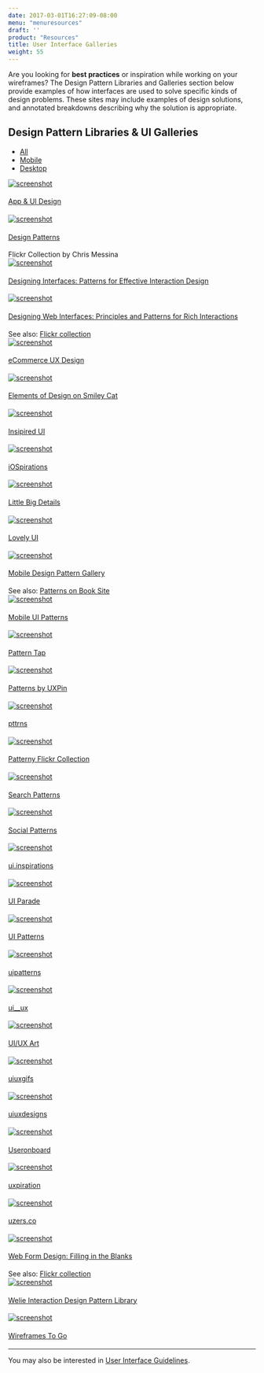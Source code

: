 ```yaml
---
date: 2017-03-01T16:27:09-08:00
menu: "menuresources"
draft: ''
product: "Resources"
title: User Interface Galleries
weight: 55
---
```


Are you looking for **best practices** or inspiration while working on your wireframes? The Design Pattern Libraries and Galleries section below provide examples of how interfaces are used to solve specific kinds of design problems. These sites may include examples of design solutions, and annotated breakdowns describing why the solution is appropriate.

<div class="row">
    <div class="col-xs-12 col-sm-10">
        <h2 class="mt0">Design Pattern Libraries & UI Galleries</h2>
    </div>
    <div class="col-xs-12 col-sm-2">
        <ul id="filter" class="menubar">
            <li class="current"><a href="#" title="All"><span class="icon-devices"></span><span class="label">All</span></a></li>
            <li><a href="#" title="Mobile"><span class="icon-mobile"></span><span class="label">Mobile</span></a></li>
            <li><a href="#" title="Desktop"><span class="icon-desktop"></span><span class="label">Desktop</span></a></li>
        </ul>
    </div>
</div>

<div id="filterlist" class="row gallery">
    <div class="fitem desktop mobile col-xs-12 col-sm-6 col-md-4 col-lg-4">
        <div class="gallery-item">
            <a href="http://appuid.janole.com/"><img src="//media.balsamiq.com/img/support/uigalleries/app-ui-design.jpg" alt="screenshot" /></a>
            <div class="meta">
                <h4><a href="http://appuid.janole.com/">App &amp; UI Design</a></h4>
            </div>
        </div>
    </div>
    <div class="fitem desktop col-xs-12 col-sm-6 col-md-4 col-lg-4">
        <div class="gallery-item">
            <a href="http://www.flickr.com/photos/factoryjoe/collections/72157600001823120/"><img src="//media.balsamiq.com/img/support/uigalleries/factoryjoe-design-patterns.jpg" alt="screenshot" /></a>
            <div class="meta">
                <h4><a href="http://www.flickr.com/photos/factoryjoe/collections/72157600001823120/">Design Patterns</a></h4>
                Flickr Collection by Chris Messina
            </div>
        </div>
    </div>
    <div class="fitem desktop col-xs-12 col-sm-6 col-md-4 col-lg-4">
        <div class="gallery-item">
            <a href="https://www.amazon.com/gp/product/1449379702"><img src="//media.balsamiq.com/img/support/uigalleries/designing-interfaces.jpg" alt="screenshot" /></a>
            <div class="meta">
                <h4><a href="https://www.amazon.com/gp/product/1449379702">Designing Interfaces: Patterns for Effective Interaction Design</a></h4>
            </div>
        </div>
    </div>
    <div class="fitem desktop col-xs-12 col-sm-6 col-md-4 col-lg-4">
        <div class="gallery-item">
            <a href="https://www.amazon.com/Designing-Web-Interfaces-Principles-Interactions/dp/0596516258/ref=sr_1_1?s=books&amp;ie=UTF8&amp;qid=1488409488&amp;sr=1-1&amp;keywords=designing+web+interfaces"><img src="//media.balsamiq.com/img/support/uigalleries/designing-web-interfaces.jpg" alt="screenshot" /></a>
            <div class="meta">
                <h4><a href="https://www.amazon.com/Designing-Web-Interfaces-Principles-Interactions/dp/0596516258/ref=sr_1_1?s=books&amp;ie=UTF8&amp;qid=1488409488&amp;sr=1-1&amp;keywords=designing+web+interfaces">Designing Web Interfaces: Principles and Patterns for Rich Interactions</a></h4>
                See also: <a href="http://www.flickr.com/photos/designingwebinterfaces/collections/">Flickr collection</a>
            </div>
        </div>
    </div>
    <div class="fitem desktop col-xs-12 col-sm-6 col-md-4 col-lg-4">
        <div class="gallery-item">
            <a href="http://ecommerceuxdesign.com/"><img src="//media.balsamiq.com/img/support/uigalleries/ecommerce-ux-design.jpg" alt="screenshot" /></a>
            <div class="meta">
                <h4><a href="http://ecommerceuxdesign.com/">eCommerce UX Design</a></h4>
            </div>
        </div>
    </div>
    <div class="fitem desktop mobile col-xs-12 col-sm-6 col-md-4 col-lg-4">
        <div class="gallery-item">
            <a href="http://www.smileycat.com/category/elements-of-design/"><img src="//media.balsamiq.com/img/support/uigalleries/smiley-cat-elements.jpg" alt="screenshot" /></a>
            <div class="meta">
                <h4><a href="http://www.smileycat.com/category/elements-of-design/">Elements of Design on Smiley Cat</a></h4>
            </div>
        </div>
    </div>
    <div class="fitem mobile col-xs-12 col-sm-6 col-md-4 col-lg-4">
        <div class="gallery-item">
            <a href="http://inspired-ui.com/"><img src="//media.balsamiq.com/img/support/uigalleries/inspired-ui.jpg" alt="screenshot" /></a>
            <div class="meta">
                <h4><a href="http://inspired-ui.com/">Insipired UI</a></h4>
            </div>
        </div>
    </div>
    <div class="fitem mobile col-xs-12 col-sm-6 col-md-4 col-lg-4">
        <div class="gallery-item">
            <a href="http://www.iospirations.com/"><img src="//media.balsamiq.com/img/support/uigalleries/iospirations.jpg" alt="screenshot" /></a>
            <div class="meta">
                <h4><a href="http://www.iospirations.com/">iOSpirations</a></h4>
            </div>
        </div>
    </div>
    <div class="fitem desktop mobile col-xs-12 col-sm-6 col-md-4 col-lg-4">
        <div class="gallery-item">
            <a href="http://littlebigdetails.com/"><img src="//media.balsamiq.com/img/support/uigalleries/littlebigdetails.jpg" alt="screenshot" /></a>
            <div class="meta">
                <h4><a href="http://littlebigdetails.com/">Little Big Details</a></h4>
            </div>
        </div>
    </div>
    <div class="fitem mobile col-xs-12 col-sm-6 col-md-4 col-lg-4">
        <div class="gallery-item">
            <a href="http://www.lovelyui.com/"><img src="//media.balsamiq.com/img/support/uigalleries/lovelyui.jpg" alt="screenshot" /></a>
            <div class="meta">
                <h4><a href="http://www.lovelyui.com/">Lovely UI</a></h4>
            </div>
        </div>
    </div>
    <div class="fitem mobile col-xs-12 col-sm-6 col-md-4 col-lg-4">
        <div class="gallery-item">
            <a href="https://www.amazon.com/dp/1449336442/ref=cm_sw_su_dp"><img src="//media.balsamiq.com/img/support/uigalleries/mobile-design-pattern-gallery.jpg" alt="screenshot" /></a>
            <div class="meta">
                <h4><a href="https://www.amazon.com/dp/1449336442/ref=cm_sw_su_dp">Mobile Design Pattern Gallery</a></h4>
                See also: <a href="https://theresaneil.wordpress.com/category/design-patterns/">Patterns on Book Site</a>
            </div>
        </div>
    </div>
    <div class="fitem mobile col-xs-12 col-sm-6 col-md-4 col-lg-4">
        <div class="gallery-item">
            <a href="http://www.mobile-patterns.com/"><img src="//media.balsamiq.com/img/support/uigalleries/mobile-ui-patterns.jpg" alt="screenshot" /></a>
            <div class="meta">
                <h4><a href="http://www.mobile-patterns.com/">Mobile UI Patterns</a></h4>
            </div>
        </div>
    </div>
    <div class="fitem desktop mobile col-xs-12 col-sm-6 col-md-4 col-lg-4">
        <div class="gallery-item">
            <a href="http://patterntap.com/"><img src="//media.balsamiq.com/img/support/uigalleries/patterntap.jpg" alt="screenshot" /></a>
            <div class="meta">
                <h4><a href="http://patterntap.com/">Pattern Tap</a></h4>
            </div>
        </div>
    </div>
    <div class="fitem mobile col-xs-12 col-sm-6 col-md-4 col-lg-4">
        <div class="gallery-item">
            <a href="https://www.uxpin.com/patterns/"><img src="//media.balsamiq.com/img/support/uigalleries/patterns-uxpin.jpg" alt="screenshot" /></a>
            <div class="meta">
                <h4><a href="https://www.uxpin.com/patterns/">Patterns by UXPin</a></h4>
            </div>
        </div>
    </div>
    <div class="fitem mobile col-xs-12 col-sm-6 col-md-4 col-lg-4">
        <div class="gallery-item">
            <a href="https://pttrns.com/"><img src="//media.balsamiq.com/img/support/uigalleries/pttrns.jpg" alt="screenshot" /></a>
            <div class="meta">
                <h4><a href="https://pttrns.com/">pttrns</a></h4>
            </div>
        </div>
    </div>
    <div class="fitem desktop col-xs-12 col-sm-6 col-md-4 col-lg-4">
        <div class="gallery-item">
            <a href="https://www.flickr.com/groups/uipatternfactory/"><img src="//media.balsamiq.com/img/support/uigalleries/patternry.jpg" alt="screenshot" /></a>
            <div class="meta">
                <h4><a href="https://www.flickr.com/groups/uipatternfactory/">Patterny Flickr Collection</a></a></h4>
            </div>
        </div>
    </div>
    <div class="fitem desktop col-xs-12 col-sm-6 col-md-4 col-lg-4">
        <div class="gallery-item">
            <a href="http://searchpatterns.org/library.php"><img src="//media.balsamiq.com/img/support/uigalleries/search-patterns.jpg" alt="screenshot" /></a>
            <div class="meta">
                <h4><a href="http://searchpatterns.org/library.php">Search Patterns</a></h4>
            </div>
        </div>
    </div>
    <div class="fitem desktop col-xs-12 col-sm-6 col-md-4 col-lg-4">
        <div class="gallery-item">
            <a href="http://www.designingsocialinterfaces.com/patterns.wiki/index.php?title=Main_Page"><img src="//media.balsamiq.com/img/support/uigalleries/designing-social-interfaces.jpg" alt="screenshot" /></a>
            <div class="meta">
                <h4><a href="http://www.designingsocialinterfaces.com/patterns.wiki/index.php?title=Main_Page">Social Patterns</a></h4>
            </div>
        </div>
    </div>
    <div class="fitem desktop mobile col-xs-12 col-sm-6 col-md-4 col-lg-4">
        <div class="gallery-item">
            <a href="https://www.instagram.com/ui.inspirations/"><img src="//media.balsamiq.com/img/support/uigalleries/ig-uiinspirations.jpg" alt="screenshot" /></a>
            <div class="meta">
                <h4><a href="https://www.instagram.com/ui.inspirations/">ui.inspirations</a></h4>
            </div>
        </div>
    </div>
    <div class="fitem desktop mobile col-xs-12 col-sm-6 col-md-4 col-lg-4">
        <div class="gallery-item">
            <a href="http://www.uiparade.com/"><img src="//media.balsamiq.com/img/support/uigalleries/ui-parade.jpg" alt="screenshot" /></a>
            <div class="meta">
                <h4><a href="http://www.uiparade.com/">UI Parade</a></h4>
            </div>
        </div>
    </div>
    <div class="fitem desktop col-xs-12 col-sm-6 col-md-4 col-lg-4">
        <div class="gallery-item">
            <a href="http://ui-patterns.com/patterns"><img src="//media.balsamiq.com/img/support/uigalleries/ui-patterns.jpg" alt="screenshot" /></a>
            <div class="meta">
                <h4><a href="http://ui-patterns.com/patterns">UI Patterns</a></h4>
            </div>
        </div>
    </div>
    <div class="fitem desktop mobile col-xs-12 col-sm-6 col-md-4 col-lg-4">
        <div class="gallery-item">
            <a href="https://www.instagram.com/uipatterns/"><img src="//media.balsamiq.com/img/support/uigalleries/ig-uipatterns.jpg" alt="screenshot" /></a>
            <div class="meta">
                <h4><a href="https://www.instagram.com/uipatterns/">uipatterns</a></h4>
            </div>
        </div>
    </div>
    <div class="fitem desktop mobile col-xs-12 col-sm-6 col-md-4 col-lg-4">
        <div class="gallery-item">
            <a href="https://www.instagram.com/ui__ux/"><img src="//media.balsamiq.com/img/support/uigalleries/ig-uiux.jpg" alt="screenshot" /></a>
            <div class="meta">
                <h4><a href="https://www.instagram.com/ui__ux/">ui__ux</a></h4>
            </div>
        </div>
    </div>
    <div class="fitem desktop mobile col-xs-12 col-sm-6 col-md-4 col-lg-4">
        <div class="gallery-item">
            <a href="http://uiuxart.tumblr.com/"><img src="//media.balsamiq.com/img/support/uigalleries/uiuxart.jpg" alt="screenshot" /></a>
            <div class="meta">
                <h4><a href="http://uiuxart.tumblr.com/">UI/UX Art</a></h4>
            </div>
        </div>
    </div>
    <div class="fitem desktop mobile col-xs-12 col-sm-6 col-md-4 col-lg-4">
        <div class="gallery-item">
            <a href="https://www.instagram.com/uiuxgifs/"><img src="//media.balsamiq.com/img/support/uigalleries/ig-uiuxgifs.jpg" alt="screenshot" /></a>
            <div class="meta">
                <h4><a href="https://www.instagram.com/uiuxgifs/">uiuxgifs</a></h4>
            </div>
        </div>
    </div>
    <div class="fitem desktop mobile col-xs-12 col-sm-6 col-md-4 col-lg-4">
        <div class="gallery-item">
            <a href="https://www.instagram.com/uiuxdesigns/"><img src="//media.balsamiq.com/img/support/uigalleries/ig-uiuxdesigns.jpg" alt="screenshot" /></a>
            <div class="meta">
                <h4><a href="https://www.instagram.com/uiuxdesigns/">uiuxdesigns</a></h4>
            </div>
        </div>
    </div>
    <div class="fitem desktop mobile col-xs-12 col-sm-6 col-md-4 col-lg-4">
            <div class="gallery-item">
                <a href="http://www.useronboard.com/onboarding-teardowns/"><img src="//media.balsamiq.com/img/support/uigalleries/useronboard.jpg" alt="screenshot" /></a>
                <div class="meta">
                    <h4><a href="http://www.useronboard.com/onboarding-teardowns/">Useronboard</a></h4>
                </div>
            </div>
        </div>
    <div class="fitem desktop mobile col-xs-12 col-sm-6 col-md-4 col-lg-4">
        <div class="gallery-item">
            <a href="https://www.instagram.com/uxpiration/"><img src="//media.balsamiq.com/img/support/uigalleries/ig-uxpiration.jpg" alt="screenshot" /></a>
            <div class="meta">
                <h4><a href="https://www.instagram.com/uxpiration/">uxpiration</a></h4>
            </div>
        </div>
    </div>
    <div class="fitem desktop mobile col-xs-12 col-sm-6 col-md-4 col-lg-4">
        <div class="gallery-item">
            <a href="https://www.instagram.com/uzers.co/"><img src="//media.balsamiq.com/img/support/uigalleries/ig-uzersco.jpg" alt="screenshot" /></a>
            <div class="meta">
                <h4><a href="https://www.instagram.com/uzers.co/">uzers.co</a></h4>
            </div>
        </div>
    </div>
    <div class="fitem desktop col-xs-12 col-sm-6 col-md-4 col-lg-4">
        <div class="gallery-item">
            <a href="http://www.lukew.com/resources/web_form_design.asp"><img src="//media.balsamiq.com/img/support/uigalleries/web-form-design.jpg" alt="screenshot" /></a>
            <div class="meta">
                <h4><a href="http://www.lukew.com/resources/web_form_design.asp">Web Form Design: Filling in the Blanks</a></h4>
                See also: <a href="https://www.flickr.com/photos/rosenfeldmedia/sets/72157604272550634/">Flickr collection</a>
            </div>
        </div>
    </div>
    <div class="fitem desktop col-xs-12 col-sm-6 col-md-4 col-lg-4">
        <div class="gallery-item">
            <a href="http://www.welie.com/patterns/"><img src="//media.balsamiq.com/img/support/uigalleries/welie.jpg" alt="screenshot" /></a>
            <div class="meta">
                <h4><a href="http://www.welie.com/patterns/">Welie Interaction Design Pattern Library</a></h4>
            </div>
        </div>
    </div>
    <div class="fitem desktop col-xs-12 col-sm-6 col-md-4 col-lg-4">
        <div class="gallery-item">
            <a href="https://wireframestogo.com"><img src="//media.balsamiq.com/img/support/uigalleries/wtg.jpg" alt="screenshot" /></a>
            <div class="meta">
                <h4><a href="https://wireframestogo.com">Wireframes To Go</a></h4>
            </div>
        </div>
    </div>
</div>

<hr>

You may also be interested in <a href="/resources/ui-guidelines/">User Interface Guidelines</a>.

<script>
// filters
$('ul#filter a').click(function() {
  $(this).css('outline','none');
  $('ul#filter .current').removeClass('current');
  $(this).parent().addClass('current');

  var filterVal = $(this).text().toLowerCase().replace(' ','-');

  if(filterVal === 'all') {
    $('#filterlist .fitem.hidden').removeClass('hidden');
  } else {
    $('#filterlist .fitem').each(function() {
      if(!$(this).hasClass(filterVal)) {
        $(this).addClass('hidden');
      } else {
        $(this).removeClass('hidden');
      }
    });
  }
  return false;
});
</script>
<style>
.meta h4 {
  font-weight: normal;
}
</style>
